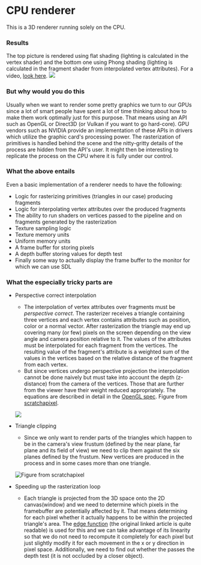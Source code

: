 # CPU renderer
This is a 3D renderer running solely on the CPU. 

### Results
The top picture is rendered using flat shading (lighting is calculated in the vertex shader) and the bottom one using Phong shading (lighting is calculated in the fragment shader from interpolated vertex attributes). For a video, [look here](https://vimeo.com/257862258).
![](https://i.imgur.com/ZaLv0v2.png)

### But why would you do this
Usually when we want to render some pretty graphics we turn to our GPUs since a lot of smart people have spent a lot of time thinking about how to make them work optimally just for this purpose. That means using an API such as OpenGL or Direct3D (or Vulkan if you want to go hard-core). GPU vendors such as NVIDIA provide an implementation of these APIs in drivers which utilize the graphic card's processing power. The rasterization of primitives is handled behind the scene and the nitty-gritty details of the process are hidden from the API's user. It might then be interesting to replicate the process on the CPU where it is fully under our control.

### What the above entails
Even a basic implementation of a renderer needs to have the following:
* Logic for rasterizing primitives (triangles in our case) producing fragments
* Logic for interpolating vertex attributes over the produced fragments
* The ability to run shaders on vertices passed to the pipeline and on fragments generated by the rasterization
* Texture sampling logic
* Texture memory units
* Uniform memory units
* A frame buffer for storing pixels
* A depth buffer storing values for depth test
* Finally some way to actually display the frame buffer to the monitor for which we can use SDL

### What the especially tricky parts are
* Perspective correct interpolation
  * The interpolation of vertex attributes over fragments must be *perspective correct*. The rasterizer receives a triangle containing three vertices and each vertex contains attributes such as position, color or a normal vector. After rasterization the triangle may end up covering many (or few) pixels on the screen depending on the view angle and camera position relative to it. The values of the attributes must be interpolated for each fragment from the vertices. The resulting value of the fragment's attribute is a weighted sum of the values in the vertices based on the relative distance of the fragment from each vertex.
  * But since vertices undergo perspective projection the interpolation cannot be done naively but must take into account the depth (z-distance) from the camera of the vertices. Those that are further from the viewer have their weight reduced appropriately. The equations are described in detail in the [OpenGL spec](https://www.khronos.org/registry/OpenGL/specs/gl/glspec44.core.pdf). Figure from [scratchapixel](https://www.scratchapixel.com/lessons/3d-basic-rendering/rasterization-practical-implementation/perspective-correct-interpolation-vertex-attributes).
  
  ![](https://www.scratchapixel.com/images/upload/rasterization/persp-correct-interpo4.png?)
  
* Triangle clipping
  * Since we only want to render parts of the triangles which happen to be in the camera's view frustum (defined by the near plane, far plane and its field of view) we need to clip them against the six planes defined by the frustum. New vertices are produced in the process and in some cases more than one triangle. 
  
  ![Figure from scratchapixel](https://i.imgur.com/JqIoysL.png)
  
* Speeding up the rasterization loop
  * Each triangle is projected from the 3D space onto the 2D canvas(window) and we need to determine which pixels in the framebuffer are potentially affected by it. That means determining for each pixel whether it actually happens to be within the projected triangle's area. The [edge function](https://www.cs.drexel.edu/~david/Classes/Papers/comp175-06-pineda.pdf) (the original linked article is quite readable) is used for this and we can take advantage of its linearity so that we do not need to recompute it completely for each pixel but just slightly modify it for each movement in the x or y direction in pixel space. Additionally, we need to find out whether the passes the depth test (it is not occluded by a closer object). 
